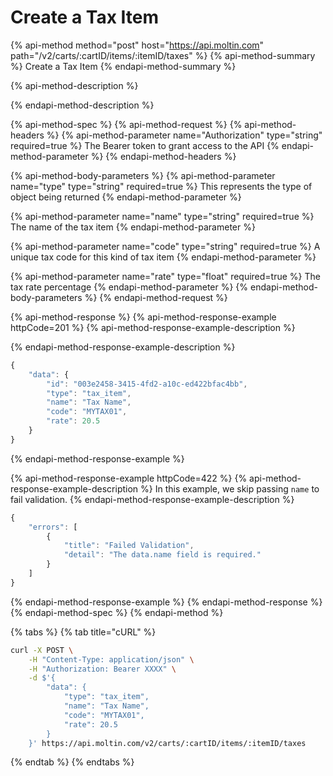 # Create a Tax Item

{% api-method method="post" host="https://api.moltin.com" path="/v2/carts/:cartID/items/:itemID/taxes" %}
{% api-method-summary %}
Create a Tax Item
{% endapi-method-summary %}

{% api-method-description %}

{% endapi-method-description %}

{% api-method-spec %}
{% api-method-request %}
{% api-method-headers %}
{% api-method-parameter name="Authorization" type="string" required=true %}
The Bearer token to grant access to the API
{% endapi-method-parameter %}
{% endapi-method-headers %}

{% api-method-body-parameters %}
{% api-method-parameter name="type" type="string" required=true %}
This represents the type of object being returned
{% endapi-method-parameter %}

{% api-method-parameter name="name" type="string" required=true %}
The name of the tax item
{% endapi-method-parameter %}

{% api-method-parameter name="code" type="string" required=true %}
A unique tax code for this kind of tax item
{% endapi-method-parameter %}

{% api-method-parameter name="rate" type="float" required=true %}
The tax rate percentage
{% endapi-method-parameter %}
{% endapi-method-body-parameters %}
{% endapi-method-request %}

{% api-method-response %}
{% api-method-response-example httpCode=201 %}
{% api-method-response-example-description %}

{% endapi-method-response-example-description %}

```javascript
{
    "data": {
        "id": "003e2458-3415-4fd2-a10c-ed422bfac4bb",
        "type": "tax_item",
        "name": "Tax Name",
        "code": "MYTAX01",
        "rate": 20.5
    }
}
```
{% endapi-method-response-example %}

{% api-method-response-example httpCode=422 %}
{% api-method-response-example-description %}
In this example, we skip passing `name` to fail validation.
{% endapi-method-response-example-description %}

```javascript
{
    "errors": [
        {
            "title": "Failed Validation",
            "detail": "The data.name field is required."
        }
    ]
}
```
{% endapi-method-response-example %}
{% endapi-method-response %}
{% endapi-method-spec %}
{% endapi-method %}

{% tabs %}
{% tab title="cURL" %}
```bash
curl -X POST \
    -H "Content-Type: application/json" \
    -H "Authorization: Bearer XXXX" \
    -d $'{
        "data": {
            "type": "tax_item",
            "name": "Tax Name",
            "code": "MYTAX01",
            "rate": 20.5
        }
    }' https://api.moltin.com/v2/carts/:cartID/items/:itemID/taxes
```
{% endtab %}
{% endtabs %}
